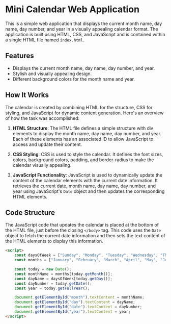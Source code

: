 # Mini Calendar Web Application

This is a simple web application that displays the current month name, day name, day number, and year in a visually appealing calendar format. The application is built using HTML, CSS, and JavaScript and is contained within a single HTML file named `index.html`.

## Features

- Displays the current month name, day name, day number, and year.
- Stylish and visually appealing design.
- Different background colors for the month name and year.

## How It Works

The calendar is created by combining HTML for the structure, CSS for styling, and JavaScript for dynamic content generation. Here's an overview of how the task was accomplished:

1. **HTML Structure**: The HTML file defines a simple structure with div elements to display the month name, day name, day number, and year. Each of these elements has an associated ID to allow JavaScript to access and update their content.

2. **CSS Styling**: CSS is used to style the calendar. It defines the font sizes, colors, background colors, padding, and border-radius to make the calendar visually appealing.

3. **JavaScript Functionality**: JavaScript is used to dynamically update the content of the calendar elements with the current date information. It retrieves the current date, month name, day name, day number, and year using JavaScript's `Date` object and then updates the corresponding HTML elements.

## Code Structure

The JavaScript code that updates the calendar is placed at the bottom of the HTML file, just before the closing `</body>` tag. This code uses the `Date` object to fetch the current date information and then sets the text content of the HTML elements to display this information.

```html
<script>
    const daysOfWeek = ["Sunday", "Monday", "Tuesday", "Wednesday", "Thursday", "Friday", "Saturday"];
    const months = ["January", "February", "March", "April", "May", "June", "July", "August", "September", "October", "November", "December"];

    const today = new Date();
    const monthName = months[today.getMonth()];
    const dayName = daysOfWeek[today.getDay()];
    const dayNumber = today.getDate();
    const year = today.getFullYear();

    document.getElementById("month").textContent = monthName;
    document.getElementById("day").textContent = dayName;
    document.getElementById("date").textContent = dayNumber;
    document.getElementById("year").textContent = year;
</script>
